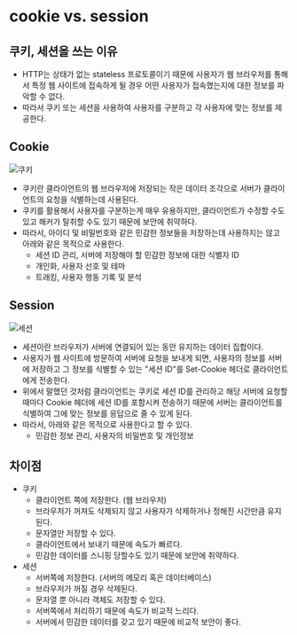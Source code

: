# cookie vs. session

## 쿠키, 세션을 쓰는 이유

- HTTP는 상태가 없는 stateless 프로토콜이기 때문에 사용자가 웹 브라우저를 통해서 특정 웹 사이트에 접속하게 될 경우 어떤 사용자가 접속했는지에 대한 정보를 파악할 수 없다.
- 따라서 쿠키 또는 세션을 사용하여 사용자를 구분하고 각 사용자에 맞는 정보를 제공한다.

## Cookie

![쿠키](https://img1.daumcdn.net/thumb/R1280x0/?scode=mtistory2&fname=https%3A%2F%2Fblog.kakaocdn.net%2Fdn%2FxvvZL%2Fbtq21dwvgrZ%2FeHZ5yTvWP9W9kiLKsbnZh1%2Fimg.png)

- 쿠키란 클라이언트의 웹 브라우저에 저장되는 작은 데이터 조각으로 서버가 클라이언트의 요청을 식별하는데 사용된다.
- 쿠키를 활용해서 사용자를 구분하는게 매우 유용하지만, 클라이언트가 수정할 수도 있고 해커가 탈취할 수도 있기 때문에 보안에 취약하다.
- 따라서, 아이디 및 비밀번호와 같은 민감한 정보들을 저장하는데 사용하지는 않고 아래와 같은 목적으로 사용한다.
  - 세션 ID 관리, 서버에 저장해야 할 민감한 정보에 대한 식별자 ID
  - 개인화, 사용자 선호 및 테마
  - 트래킹, 사용자 행동 기록 및 분석

## Session

![세션](https://img1.daumcdn.net/thumb/R1280x0/?scode=mtistory2&fname=https%3A%2F%2Fblog.kakaocdn.net%2Fdn%2FZUcvQ%2Fbtq20FGMN9W%2Fa2ma5HwI3iaw4SNc2jnx40%2Fimg.png)

- 세션이란 브라우저가 서버에 연결되어 있는 동안 유지하는 데이터 집합이다.
- 사용자가 웹 사이트에 방문하여 서버에 요청을 보내게 되면, 사용자의 정보를 서버에 저장하고 그 정보를 식별할 수 있는 "세션 ID"를 Set-Cookie 헤더로 클라이언트에게 전송한다.
- 위에서 말했던 것처럼 클라이언트는 쿠키로 세션 ID를 관리하고 해당 서버에 요청할 때마다 Cookie 헤더에 세션 ID를 포함시켜 전송하기 때문에 서버는 클라이언트를 식별하여 그에 맞는 정보를 응답으로 줄 수 있게 된다.
- 따라서, 아래와 같은 목적으로 사용한다고 할 수 있다.
  - 민감한 정보 관리, 사용자의 비밀번호 및 개인정보

## 차이점

- 쿠키
  - 클라이언트 쪽에 저장한다. (웹 브라우저)
  - 브라우저가 꺼져도 삭제되지 않고 사용자가 삭제하거나 정해진 시간만큼 유지된다.
  - 문자열만 저장할 수 있다.
  - 클라이언트에서 보내기 때문에 속도가 빠르다.
  - 민감한 데이터를 스니핑 당할수도 있기 때문에 보안에 취약하다.
- 세션
  - 서버쪽에 저장한다. (서버의 메모리 혹은 데이터베이스)
  - 브라우저가 꺼질 경우 삭제된다.
  - 문자열 뿐 아니라 객체도 저장할 수 있다.
  - 서버쪽에서 처리하기 때문에 속도가 비교적 느리다.
  - 서버에서 민감한 데이터를 갖고 있기 때문에 비교적 보안이 좋다.
